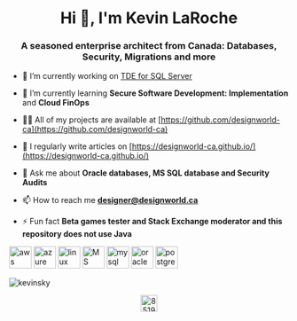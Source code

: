 <h1 align="center">Hi 👋, I'm Kevin LaRoche</h1>
<h3 align="center">A seasoned enterprise architect from Canada: Databases, Security, Migrations and more</h3>

- 🔭 I’m currently working on [TDE for SQL Server](https://github.com/designworld-ca/SQLServer)

- 🌱 I’m currently learning **Secure Software Development: Implementation** and **Cloud FinOps**

- 👨‍💻 All of my projects are available at [https://github.com/designworld-ca](https://github.com/designworld-ca)

- 📝 I regularly write articles on [https://designworld-ca.github.io/](https://designworld-ca.github.io/)

- 💬 Ask me about **Oracle databases, MS SQL database and Security Audits**

- 📫 How to reach me **designer@designworld.ca**

- ⚡ Fun fact **Beta games tester and Stack Exchange moderator and this repository does not use Java**

<p align="left"><img src="https://www.vectorlogo.zone/logos/amazon_aws/amazon_aws-icon.svg" alt="aws" width="40" height="40"/> <img src="https://www.vectorlogo.zone/logos/microsoft_azure/microsoft_azure-icon.svg" alt="azure" width="40" height="40"/> <img 
src="https://www.vectorlogo.zone/logos/linux/linux-icon.svg" alt="linux" width="40" height="40"/> <img 
src="https://github.com/detain/svg-logos/blob/master/svg/microsoft-sql-server.svg" alt="MS SQL Server" width="40" height="40"/> <img src="https://devicons.github.io/devicon/devicon.git/icons/mysql/mysql-original-wordmark.svg" alt="mysql" width="40" height="40"/> <img src="https://www.vectorlogo.zone/logos/oracle/oracle-icon.svg" alt="oracle" width="40" height="40"/> <img src="https://devicons.github.io/devicon/devicon.git/icons/postgresql/postgresql-original-wordmark.svg" alt="postgresql" width="40" height="40"/></p><p><img align="center" src="https://github-readme-stats.vercel.app/api/top-langs/?username=kevinsky&layout=compact&hide=html" alt="kevinsky" /></p>

<p align="center">
<a href="https://stackoverflow.com/users/851930" target="blank"><img align="center" src="https://cdn.jsdelivr.net/npm/simple-icons@3.0.1/icons/stackoverflow.svg" alt="851930" height="30" width="30" /></a>
</p>

